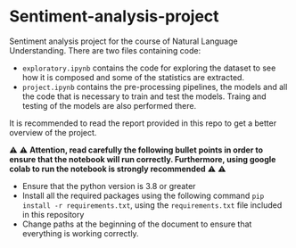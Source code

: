 # Sentiment-analysis-project
Sentiment analysis project for the course of Natural Language Understanding.
There are two files containing code:

- ```exploratory.ipynb``` contains the code for exploring the dataset to see how it is composed and some of the statistics are extracted.
- ```project.ipynb``` contains the pre-processing pipelines, the models and all the code that is necessary to train and test the models. Traing and testing of the models are also performed there.

It is recommended to read the report provided in this repo to get a better overview of the project.

:warning: :warning: **Attention, read carefully the following bullet points in order to ensure that the notebook will run correctly. Furthermore, using google colab to run the notebook is strongly recommended**  :warning: :warning:

- Ensure that the python version is 3.8 or greater
- Install all the required packages using the following command ```pip install -r requirements.txt```, using the ```requirements.txt``` file included in this repository
- Change paths at the beginning of the document to ensure that everything is working correctly.



